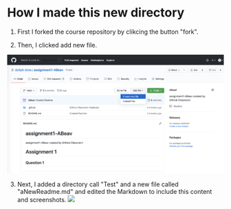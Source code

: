 # How I made this new directory 

1. First I forked the course repository by clikcing the button "fork". 

2. Then, I clicked add new file.

![](https://github.com/ABeav/ds4ph-bme/blob/master/Screen_shot_1.png)

3. Next, I added a directory call "Test" and a new file called "aNewReadme.md" and edited the Markdown to include this content and screenshots. 
![](https://github.com/ds4ph-bme/assignment1-ABeav/blob/main/Screenshots/Screen_shot_2.png)
